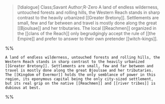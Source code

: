 >[!dialogue] Class;Savant Author;R-Zero
>A land of endless wilderness, untouched forests and rolling hills, the Western Reach stands in sharp contrast to the heavily urbanized [[Greater Bretony]]. Settlements are small, few and far between and travel is mostly done along the great [[Bjoulsae]] and her tributaries. The local [[Reachmen]] organized in the [[clans of the Reach]] only begrudgingly accept the rule of [[the Empire]] and prefer to answer to their own pretender [[witch-kings]].

%%
```
A land of endless wilderness, untouched forests and rolling hills, the Western Reach stands in sharp contrast to the heavily urbanized [[Greater Bretony]]. Settlements are small, few and far between and travel is mostly done along the great Bjoulsae and her tributaries. The [[Kingdom of Evermor]] holds the only semblance of power in this region, its eponymous capital being the only city-sized settlement, but its real grip on the native [[Reachmen]] and [[river tribes]] is dubious at best.
```
%%